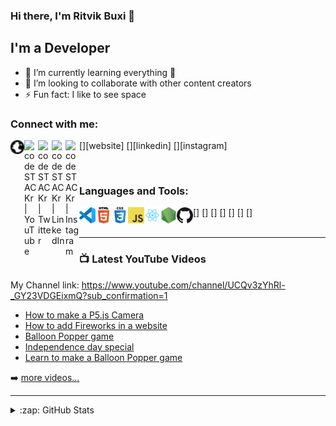 
### Hi there, I'm Ritvik Buxi 👋 

## I'm a Developer

- 🌱 I’m currently learning everything 🤣
- 👯 I’m looking to collaborate with other content creators
- ⚡ Fun fact: I like to see space 

### Connect with me:

[<img align="left" alt="codeSTACKr.com" width="22px" src="https://raw.githubusercontent.com/iconic/open-iconic/master/svg/globe.svg" />][website]
[<img align="left" alt="codeSTACKr | YouTube" width="22px" src="https://cdn.jsdelivr.net/npm/simple-icons@v3/icons/youtube.svg" />][youtube]
[<img align="left" alt="codeSTACKr | Twitter" width="22px" src="https://cdn.jsdelivr.net/npm/simple-icons@v3/icons/twitter.svg" />][twitter]
[<img align="left" alt="codeSTACKr | LinkedIn" width="22px" src="https://cdn.jsdelivr.net/npm/simple-icons@v3/icons/linkedin.svg" />][linkedin]
[<img align="left" alt="codeSTACKr | Instagram" width="22px" src="https://cdn.jsdelivr.net/npm/simple-icons@v3/icons/instagram.svg" />][instagram]

<br />

### Languages and Tools:

[<img align="left" alt="Visual Studio Code" width="26px" src="https://raw.githubusercontent.com/github/explore/80688e429a7d4ef2fca1e82350fe8e3517d3494d/topics/visual-studio-code/visual-studio-code.png" />]
[<img align="left" alt="HTML5" width="26px" src="https://raw.githubusercontent.com/github/explore/80688e429a7d4ef2fca1e82350fe8e3517d3494d/topics/html/html.png" />]
[<img align="left" alt="CSS3" width="26px" src="https://raw.githubusercontent.com/github/explore/80688e429a7d4ef2fca1e82350fe8e3517d3494d/topics/css/css.png" />]
[<img align="left" alt="JavaScript" width="26px" src="https://raw.githubusercontent.com/github/explore/80688e429a7d4ef2fca1e82350fe8e3517d3494d/topics/javascript/javascript.png" />]
[<img align="left" alt="React" width="26px" src="https://raw.githubusercontent.com/github/explore/80688e429a7d4ef2fca1e82350fe8e3517d3494d/topics/react/react.png" />]
[<img align="left" alt="Node.js" width="26px" src="https://raw.githubusercontent.com/github/explore/80688e429a7d4ef2fca1e82350fe8e3517d3494d/topics/nodejs/nodejs.png" />]
[<img align="left" alt="GitHub" width="26px" src="https://raw.githubusercontent.com/github/explore/78df643247d429f6cc873026c0622819ad797942/topics/github/github.png" />]
<br />
<br />

---

### 📺 Latest YouTube Videos

My Channel link: https://www.youtube.com/channel/UCQv3zYhRl-_GY23VDGEixmQ?sub_confirmation=1

<!-- YOUTUBE:START -->
- [How to make a P5.js Camera](https://youtu.be/1Afp-Z17g0E)
- [How to add Fireworks in a website](https://youtu.be/euV7CqxA7Bo)
- [Balloon Popper game](https://youtu.be/lFm9zpcmibI)
- [Independence day special](https://youtu.be/8K8RDde58ic)
- [Learn to make a Balloon Popper game](https://youtu.be/lFm9zpcmibI)
<!-- YOUTUBE:END -->

➡️ [more videos...](https://studio.youtube.com/channel/UCQv3zYhRl-_GY23VDGEixmQ)

---

<details>
  <summary>:zap: GitHub Stats</summary>
  <img align="left" alt="codeSTACKr's GitHub Stats" src="https://github-readme-stats.codestackr.vercel.app/api?username=codeSTACKr&show_icons=true&hide_border=true" />
</details>

[twitter]: https://twitter.com/CodesRitvik
[youtube]: https://studio.youtube.com/channel/UCQv3zYhRl-_GY23VDGEixmQ
[Facbook]: https://www.facebook.com/profile.php?id=100068213043274
